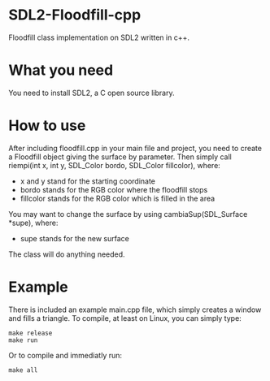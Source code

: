 # SDL2-Floodfill-cpp
Floodfill class implementation on SDL2 written in c++.

# What you need
You need to install SDL2, a C open source library.

# How to use
After including floodfill.cpp in your main file and project, you need to create a Floodfill object giving the surface by parameter.
Then simply call riempi(int x, int y, SDL_Color bordo, SDL_Color fillcolor), where:
- x and y stand for the starting coordinate
- bordo stands for the RGB color where the floodfill stops
- fillcolor stands for the RGB color which is filled in the area

You may want to change the surface by using cambiaSup(SDL_Surface *supe), where:
- supe stands for the new surface

The class will do anything needed.
# Example
There is included an example main.cpp file, which simply creates a window and fills a triangle.
To compile, at least on Linux, you can simply type:
```
make release
make run
```
Or to compile and immediatly run:
```
make all
```
